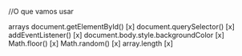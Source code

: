//O que vamos usar


arrays
document.getElementById()           [x]
document.querySelector()            [x]
addEventListener()                  [x]
document.body.style.backgroundColor [x]
Math.floor()                        [x]
Math.random()                       [x]
array.length                        [x]
